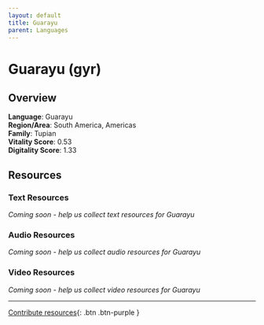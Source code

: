 ```yaml
---
layout: default
title: Guarayu
parent: Languages
---
```


# Guarayu (gyr)

## Overview

**Language**: Guarayu  
**Region/Area**: South America, Americas  
**Family**: Tupian  
**Vitality Score**: 0.53  
**Digitality Score**: 1.33  

## Resources

### Text Resources
*Coming soon - help us collect text resources for Guarayu*

### Audio Resources
*Coming soon - help us collect audio resources for Guarayu*

### Video Resources
*Coming soon - help us collect video resources for Guarayu*

---

[Contribute resources](https://fairtrain.github.io/){: .btn .btn-purple }
